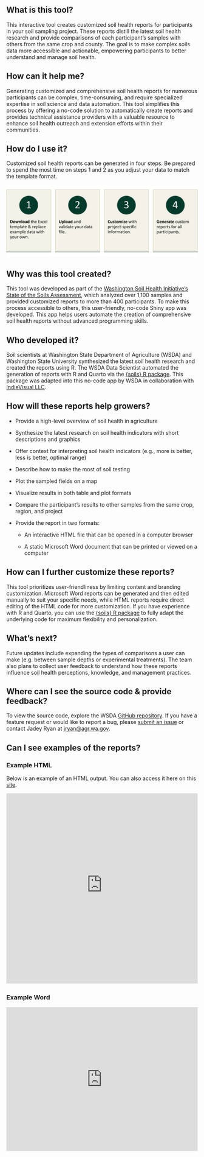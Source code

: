## What is this tool?

This interactive tool creates customized soil health reports for participants in your soil sampling project. These reports distill the latest soil health research and provide comparisons of each participant’s samples with others from the same crop and county. The goal is to make complex soils data more accessible and actionable, empowering participants to better understand and manage soil health.

## How can it help me?

Generating customized and comprehensive soil health reports for numerous participants can be complex, time-consuming, and require specialized expertise in soil science and data automation. This tool simplifies this process by offering a no-code solution to automatically create reports and provides technical assistance providers with a valuable resource to enhance soil health outreach and extension efforts within their communities.

## How do I use it?

Customized soil health reports can be generated in four steps. Be prepared to spend the most time on steps 1 and 2 as you adjust your data to match the template format.

![](steps.png)

## **Why was this tool created**?

This tool was developed as part of the [Washington Soil Health Initiative’s State of the Soils Assessment](https://washingtonsoilhealthinitiative.com/state-of-the-soils/), which analyzed over 1,100 samples and provided customized reports to more than 400 participants. To make this process accessible to others, this user-friendly, no-code Shiny app was developed. This app helps users automate the creation of comprehensive soil health reports without advanced programming skills.

## **Who developed it?**

Soil scientists at Washington State Department of Agriculture (WSDA) and Washington State University synthesized the latest soil health research and created the reports using R. The WSDA Data Scientist automated the generation of reports with R and Quarto via the [{soils} R package](https://wa-department-of-agriculture.github.io/soils/). This package was adapted into this no-code app by WSDA in collaboration with [IndieVisual LLC](https://indievisual.tech/).

## **How will these reports help growers?**

-   Provide a high-level overview of soil health in agriculture

-   Synthesize the latest research on soil health indicators with short descriptions and graphics

-   Offer context for interpreting soil health indicators (e.g., more is better, less is better, optimal range)

-   Describe how to make the most of soil testing

-   Plot the sampled fields on a map

-   Visualize results in both table and plot formats

-   Compare the participant’s results to other samples from the same crop, region, and project

-   Provide the report in two formats:

    -   An interactive HTML file that can be opened in a computer browser

    -   A static Microsoft Word document that can be printed or viewed on a computer

## **How can I further customize these reports?**

This tool prioritizes user-friendliness by limiting content and branding customization. Microsoft Word reports can be generated and then edited manually to suit your specific needs, while HTML reports require direct editing of the HTML code for more customization. If you have experience with R and Quarto, you can use the [{soils} R package](https://github.com/WA-Department-of-Agriculture/soils/) to fully adapt the underlying code for maximum flexibility and personalization.

## **What’s next?**

Future updates include expanding the types of comparisons a user can make (e.g. between sample depths or experimental treatments). The team also plans to collect user feedback to understand how these reports influence soil health perceptions, knowledge, and management practices.

## **Where can I see the source code & provide feedback?**

To view the source code, explore the WSDA [GitHub repository](https://github.com/WA-Department-of-Agriculture/soil-health-report-generator). If you have a feature request or would like to report a bug, please [submit an issue](https://github.com/WA-Department-of-Agriculture/soil-health-report-generator/issues) or contact Jadey Ryan at [jryan\@agr.wa.gov](mailto:jryan@agr.wa.gov).

## **Can I see examples of the reports?**

### Example HTML

Below is an example of an HTML output. You can also access it here on this [site](https://soils-example-html.netlify.app/).

<iframe src="https://soils-example-html.netlify.app/" width="100%" height="500" style="border: none;"></iframe>

### Example Word

<div style="position: relative; width: 100%; padding-bottom: 75%;">
    <iframe src="https://drive.google.com/file/d/1VsRDa4zzzevCVYK17RvtbxHVu2nELCUc/preview" style="position: absolute; top: 0; left: 0; width: 100%; height: 100%; border: none;">
    </iframe>
</div>